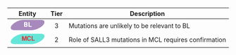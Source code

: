 |Entity|Tier|Description              |
|:----:|:----:|------------------------------|
|![BL](images/icons/BL_tier3.png) | 3 | Mutations are unlikely to be relevant to BL|
|![MCL](images/icons/MCL_tier2.png) | 2 | Role of SALL3 mutations in MCL requires confirmation|
